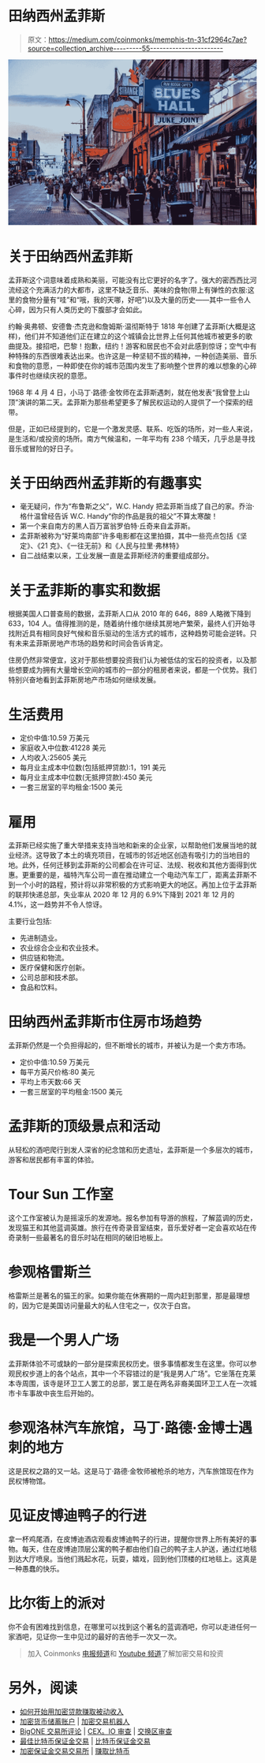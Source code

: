 # 田纳西州孟菲斯

> 原文：<https://medium.com/coinmonks/memphis-tn-31cf2964c7ae?source=collection_archive---------55----------------------->

![](img/131d145232c25a5c33071eb8679137cc.png)

# 关于田纳西州孟菲斯

孟菲斯这个词意味着成熟和美丽，可能没有比它更好的名字了。强大的密西西比河流经这个充满活力的大都市，这里不缺乏音乐、美味的食物(带上有弹性的衣服:这里的食物分量有“哇”和“哦，我的天哪，好吧”)以及大量的历史——其中一些令人心碎，因为只有人类历史的下腹部才会如此。

约翰·奥弗顿、安德鲁·杰克逊和詹姆斯·温彻斯特于 1818 年创建了孟菲斯(大概是这样)，他们并不知道他们正在建立的这个城镇会比世界上任何其他城市被更多的歌曲提及。接招吧，巴黎！抱歉，纽约！游客和居民也不会对此感到惊讶；空气中有种特殊的东西很难表达出来。也许这是一种坚韧不拔的精神，一种创造美丽、音乐和食物的意愿，一种即使在你的城市范围内发生了影响整个世界的难以想象的心碎事件时也继续庆祝的意愿。

1968 年 4 月 4 日，小马丁·路德·金牧师在孟菲斯遇刺，就在他发表“我曾登上山顶”演讲的第二天。孟菲斯为那些希望更多了解民权运动的人提供了一个探索的纽带。

但是，正如已经提到的，它是一个激发灵感、联系、吃饭的场所，对一些人来说，是生活和/或投资的场所。南方气候温和，一年平均有 238 个晴天，几乎总是寻找音乐或冒险的好日子。

# 关于田纳西州孟菲斯的有趣事实

*   毫无疑问，作为“布鲁斯之父”，W.C. Handy 把孟菲斯当成了自己的家。乔治·格什温曾经告诉 W.C. Handy“你的作品是我的祖父”不算太寒酸！
*   第一个来自南方的黑人百万富翁罗伯特·丘奇来自孟菲斯。
*   孟菲斯被称为“好莱坞南部”许多电影都在这里拍摄，其中一些亮点包括《坚定》、《21 克》、《一往无前》和《人民与拉里·弗林特》
*   自二战结束以来，工业发展一直是孟菲斯经济的重要组成部分。

# 关于孟菲斯的事实和数据

根据美国人口普查局的数据，孟菲斯人口从 2010 年的 646，889 人略微下降到 633，104 人。值得推测的是，随着纳什维尔继续其房地产繁荣，最终人们开始寻找附近具有相同良好气候和音乐驱动的生活方式的城市，这种趋势可能会逆转。只有未来孟菲斯房地产市场的趋势和时间会告诉肯定。

住房仍然非常便宜，这对于那些想要投资我们认为被低估的宝石的投资者，以及那些想要成为拥有大量增长空间的城市的一部分的租房者来说，都是一个优势。我们特别兴奋地看到孟菲斯房地产市场如何继续发展。

# 生活费用

*   定价中值:10.59 万美元
*   家庭收入中位数:41228 美元
*   人均收入:25605 美元
*   每月业主成本中位数(包括抵押贷款):1，191 美元
*   每月业主成本中位数(无抵押贷款):450 美元
*   一套三居室的平均租金:1500 美元

# 雇用

孟菲斯已经实施了重大举措来支持当地和新来的企业家，以帮助他们发展当地的就业经济。这导致了本土的填充项目，在城市的邻近地区创造有吸引力的当地目的地。此外，任何迁移到孟菲斯的公司都会在许可证、法规、税收和其他方面得到优惠。更重要的是，福特汽车公司一直在推动建立一个电动汽车工厂，距离孟菲斯不到一个小时的路程，预计将以非常积极的方式影响更大的地区。再加上位于孟菲斯的联邦快递总部，失业率从 2020 年 12 月的 6.9%下降到 2021 年 12 月的 4.1%，这一趋势并不令人惊讶。

主要行业包括:

*   先进制造业。
*   农业综合企业和农业技术。
*   供应链和物流。
*   医疗保健和医疗创新。
*   公司总部和技术部。
*   食品和饮料。

# 田纳西州孟菲斯市住房市场趋势

孟菲斯仍然是一个负担得起的，但不断增长的城市，并被认为是一个卖方市场。

*   定价中值:10.59 万美元
*   每平方英尺价格:80 美元
*   平均上市天数:66 天
*   一套三居室的平均租金:1500 美元

# 孟菲斯的顶级景点和活动

从轻松的酒吧爬行到发人深省的纪念馆和历史遗址，孟菲斯是一个多层次的城市，游客和居民都有丰富的体验。

# Tour Sun 工作室

这个工作室被认为是摇滚乐的发源地。报名参加有导游的旅程，了解蓝调的历史，发现猫王和其他蓝调英雄。旅行在传奇录音室结束，音乐爱好者一定会喜欢站在传奇录制一些最著名的音乐时站在相同的破旧地板上。

# 参观格雷斯兰

格雷斯兰是著名的猫王的家。如果你能在休赛期的一周内赶到那里，那是最理想的，因为它是美国访问量最大的私人住宅之一，仅次于白宫。

# 我是一个男人广场

孟菲斯体验不可或缺的一部分是探索民权历史。很多事情都发生在这里。你可以参观民权步道上的各个站点，其中一个不容错过的是“我是男人广场”。它坐落在克莱本寺周围，该寺是环卫工人罢工的总部，罢工是在两名非裔美国环卫工人在一次城市卡车事故中丧生后开始的。

# 参观洛林汽车旅馆，马丁·路德·金博士遇刺的地方

这是民权之路的又一站。这是马丁·路德·金牧师被枪杀的地方，汽车旅馆现在作为民权博物馆。

# 见证皮博迪鸭子的行进

拿一杯鸡尾酒，在皮博迪酒店观看皮博迪鸭子的行进，提醒你世界上所有美好的事物。每天，住在皮博迪顶层公寓的鸭子都由他们自己的鸭子主人护送，通过红地毯到达大厅喷泉。当他们溅起水花，玩耍，嬉戏，回到他们顶楼的红地毯上。这真是一种愚蠢的快乐。

# 比尔街上的派对

你不会有困难找到信息，在哪里可以找到这个著名的蓝调酒吧，你可以走进任何一家酒吧，见证你一生中见过的最好的吉他手一次又一次。

> 加入 Coinmonks [电报频道](https://t.me/coincodecap)和 [Youtube 频道](https://www.youtube.com/c/coinmonks/videos)了解加密交易和投资

# 另外，阅读

*   [如何开始用加密贷款赚取被动收入](https://coincodecap.com/passive-income-crypto-lending)
*   [加密货币储蓄账户](/coinmonks/cryptocurrency-savings-accounts-be3bc0feffbf) | [加密交易机器人](https://coincodecap.com/best-crypto-trading-bots)
*   [BigONE 交易所评论](/coinmonks/bigone-exchange-review-64705d85a1d4) | [CEX。IO 审查](https://coincodecap.com/cex-io-review) | [交换区审查](/coinmonks/swapzone-review-crypto-exchange-data-aggregator-e0ad78e55ed7)
*   [最佳比特币保证金交易](/coinmonks/bitcoin-margin-trading-exchange-bcbfcbf7b8e3) | [比特币保证金交易](https://coincodecap.com/bityard-margin-trading)
*   [加密保证金交易交易所](/coinmonks/crypto-margin-trading-exchanges-428b1f7ad108) | [赚取比特币](/coinmonks/earn-bitcoin-6e8bd3c592d9)